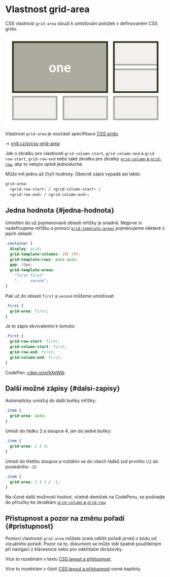 # Vlastnost grid-area

CSS vlastnost `grid-area` slouží k umísťování položek v definovaném CSS gridu.

<div class="connected" markdown="1">

![CSS vlastnost grid-area](../dist/images/medium/vdlayout/schema-css-grid-area.jpg)

<div class="web-only" markdown="1">

Vlastnost `grid-area` je součástí specifikace [CSS gridu](css-grid.md).

</div>

<div class="ebook-only" markdown="1">

→ [vrdl.cz/p/css-grid-area](https://www.vzhurudolu.cz/prirucka/css-grid-area)

</div>

</div>

Jde o zkratku pro vlastnosti `grid-column-start`, `grid-column-end` a `grid-row-start`, `grid-row-end` nebo také zkratku pro zkratky [`grid-column` a `grid-row`](css-grid-row-column.md), aby to nebylo úplně jednoduché.

Může mít jednu až čtyři hodnoty. Obecně zápis vypadá asi takto:

```css
grid-area:
  <grid-row-start> / <grid-column-start> /  
  <grid-row-end> / <grid-column-end>;
```

## Jedna hodnota {#jedna-hodnota}

Umístění do už pojmenované oblasti mřížky je snadné. Nejprve si nadefinujeme mřížku a pomocí [`grid-template-areas`](css-grid-template-areas.md) pojmenujeme některé z jejich oblastí:

```css
.container {
  display: grid;
  grid-template-columns: 1fr 1fr;
  grid-template-rows: auto auto;
  gap: 10px;
  grid-template-areas:
    "first first"
    ".     second";
}
```

Pak už do oblastí `first` a `second` můžeme umísťovat:

```css
.first {
  grid-area: first;
}
```

<!-- AdSnippet -->

Je to zápis ekvivalentní k tomuto:

```css
.first {
  grid-row-start: first;
  grid-column-start: first;
  grid-row-end: first;
  grid-column-end: first;
}
```

CodePen: [cdpn.io/e/bXeWjb](https://codepen.io/machal/pen/bXeWjb?editors=1100)

## Další možné zápisy {#dalsi-zapisy}

Automaticky umísťuj do další buňky mřížky:

```css
.item {
  grid-area: auto;
}
```

Umísti do řádku 2 a sloupce 4, jen do jedné buňky:

```css
.item {
  grid-area: 2 / 4;
}
```

Umísti do třetího sloupce a roztáhni se do všech řádků (od prvního (`1`) do posledního `-1`):

```css
.item {
  grid-area: 1 / 3 / -1;
}
```

Na různé další možnosti hodnot, včetně demíček na CodePenu, se podívejte do příručky ke zkratkám [`grid-column` a `grid-row`](css-grid-row-column.md).

## Přístupnost a pozor na změnu pořadí {#pristupnost}

Pomocí vlastnosti `grid-area` můžete zcela odlišit pořadí prvků v kódu od vizuálního pořadí. Pozor na to, dokument se může stát špatně použitelným při navigaci z klávesnice nebo pro odečítače obrazovky. 

<div class="web-only" markdown="1">

Více to rozebírám v textu [CSS layout a přístupnost](css-layout-pristupnost.md).

</div>

<div class="ebook-only" markdown="1">

Více to rozebírám v části [CSS layout a přístupnost](css-layout-pristupnost.md) osmé kapitoly.

</div>



<!-- AdSnippet -->
